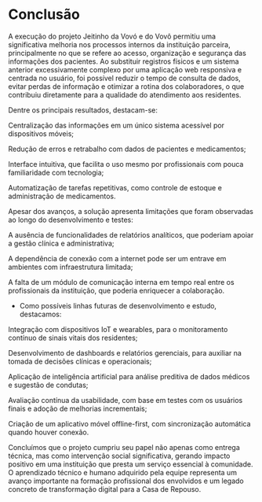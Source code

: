 # Conclusão

A execução do projeto Jeitinho da Vovó e do Vovô permitiu uma significativa melhoria nos processos internos da instituição parceira, principalmente no que se refere ao acesso, organização e segurança das informações dos pacientes. Ao substituir registros físicos e um sistema anterior excessivamente complexo por uma aplicação web responsiva e centrada no usuário, foi possível reduzir o tempo de consulta de dados, evitar perdas de informação e otimizar a rotina dos colaboradores, o que contribuiu diretamente para a qualidade do atendimento aos residentes.

Dentre os principais resultados, destacam-se:

Centralização das informações em um único sistema acessível por dispositivos móveis;

Redução de erros e retrabalho com dados de pacientes e medicamentos;

Interface intuitiva, que facilita o uso mesmo por profissionais com pouca familiaridade com tecnologia;

Automatização de tarefas repetitivas, como controle de estoque e administração de medicamentos.

Apesar dos avanços, a solução apresenta limitações que foram observadas ao longo do desenvolvimento e testes:

A ausência de funcionalidades de relatórios analíticos, que poderiam apoiar a gestão clínica e administrativa;

A dependência de conexão com a internet pode ser um entrave em ambientes com infraestrutura limitada;

A falta de um módulo de comunicação interna em tempo real entre os profissionais da instituição, que poderia enriquecer a colaboração.

* Como possíveis linhas futuras de desenvolvimento e estudo, destacamos:

Integração com dispositivos IoT e wearables, para o monitoramento contínuo de sinais vitais dos residentes;

Desenvolvimento de dashboards e relatórios gerenciais, para auxiliar na tomada de decisões clínicas e operacionais;

Aplicação de inteligência artificial para análise preditiva de dados médicos e sugestão de condutas;

Avaliação contínua da usabilidade, com base em testes com os usuários finais e adoção de melhorias incrementais;

Criação de um aplicativo móvel offline-first, com sincronização automática quando houver conexão.

Concluímos que o projeto cumpriu seu papel não apenas como entrega técnica, mas como intervenção social significativa, gerando impacto positivo em uma instituição que presta um serviço essencial à comunidade. O aprendizado técnico e humano adquirido pela equipe representa um avanço importante na formação profissional dos envolvidos e um legado concreto de transformação digital para a Casa de Repouso.

